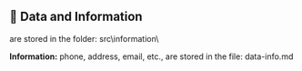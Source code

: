 ## 🚀 Data and Information
are stored in the folder:
src\information\

**Information:**
phone, address, email, etc., are stored in the file:
data-info.md

